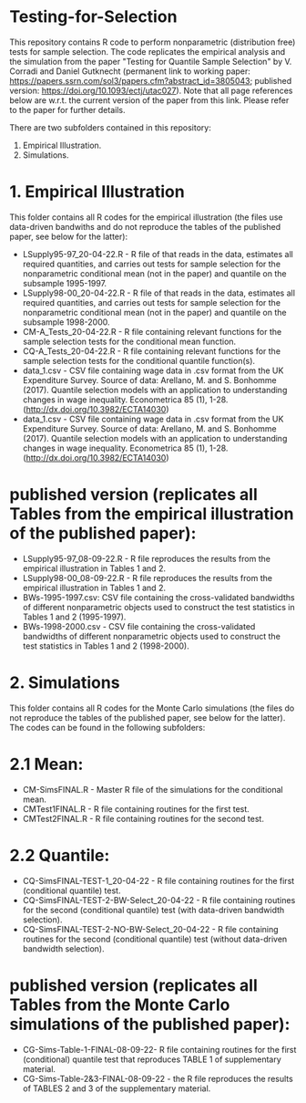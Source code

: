# Testing-for-Selection
This repository contains R code to perform nonparametric (distribution free) tests for sample selection. The code replicates the empirical analysis and the simulation from the paper "Testing for Quantile Sample Selection" by V. Corradi and Daniel Gutknecht (permanent link to working paper: https://papers.ssrn.com/sol3/papers.cfm?abstract_id=3805043; published version: https://doi.org/10.1093/ectj/utac027). Note that all page references below are w.r.t. the current version of the paper from this link. Please refer to the paper for further details.

There are two subfolders contained in this repository:

1. Empirical Illustration.
2. Simulations.

# 1. Empirical Illustration

This folder contains all R codes for the empirical illustration (the files use data-driven bandwiths and do not reproduce the tables of the published paper, see below for the latter):

 - LSupply95-97_20-04-22.R - R file of that reads in the data, estimates all required quantities, and carries out tests for sample selection for the nonparametric conditional   mean (not in the paper) and quantile on the subsample 1995-1997. 
 - LSupply98-00_20-04-22.R - R file of that reads in the data, estimates all required quantities, and carries out tests for sample selection for the nonparametric conditional   mean (not in the paper) and quantile on the subsample 1998-2000. 
 - CM-A_Tests_20-04-22.R - R file containing relevant functions for the sample selection tests for the conditional mean function. 
 - CQ-A_Tests_20-04-22.R - R file containing relevant functions for the sample selection tests for the conditional quantile function(s). 
 - data_1.csv - CSV file containing wage data in  .csv format from the UK Expenditure Survey. Source of data: Arellano, M. and S. Bonhomme (2017). Quantile selection models with an application to understanding changes in wage inequality. Econometrica 85 (1), 1-28. (http://dx.doi.org/10.3982/ECTA14030)
 - data_1.csv - CSV file containing wage data in  .csv format from the UK Expenditure Survey. Source of data: Arellano, M. and S. Bonhomme (2017). Quantile selection models with an application to understanding changes in wage inequality. Econometrica 85 (1), 1-28. (http://dx.doi.org/10.3982/ECTA14030)

# published version (replicates all Tables from the empirical illustration of the published paper):
 - LSupply95-97_08-09-22.R - R file reproduces the results from the empirical illustration in Tables 1 and 2. 
 - LSupply98-00_08-09-22.R - R file reproduces the results from the empirical illustration in Tables 1 and 2.
 - BWs-1995-1997.csv: CSV file containing the cross-validated bandwidths of different nonparametric objects used to construct the test statistics in Tables 1 and 2 (1995-1997).
 - BWs-1998-2000.csv - CSV file containing the cross-validated bandwidths of different nonparametric objects used to construct the test statistics in Tables 1 and 2 (1998-2000).


# 2. Simulations

This folder contains all R codes for the Monte Carlo simulations (the files do not reproduce the tables of the published paper, see below for the latter). The codes can be found in the following subfolders:

# 2.1 Mean:
 - CM-SimsFINAL.R - Master R file of the simulations for the conditional mean. 
 - CMTest1FINAL.R - R file containing routines for the first test. 
 - CMTest2FINAL.R - R file containing routines for the second test.
# 2.2 Quantile:
 - CQ-SimsFINAL-TEST-1_20-04-22 - R file containing routines for the first (conditional quantile) test. 
 - CQ-SimsFINAL-TEST-2-BW-Select_20-04-22 - R file containing routines for the second (conditional quantile) test (with data-driven bandwidth selection). 
 - CQ-SimsFINAL-TEST-2-NO-BW-Select_20-04-22 - R file containing routines for the second (conditional quantile) test (without data-driven bandwidth selection).

# published version (replicates all Tables from the Monte Carlo simulations of the published paper):
 - CG-Sims-Table-1-FINAL-08-09-22- R file containing routines for the first (conditional) quantile test that reproduces TABLE 1 of supplementary material.
 - CG-Sims-Table-2&3-FINAL-08-09-22 - the R file reproduces the results of TABLES 2 and 3 of the supplementary material.

